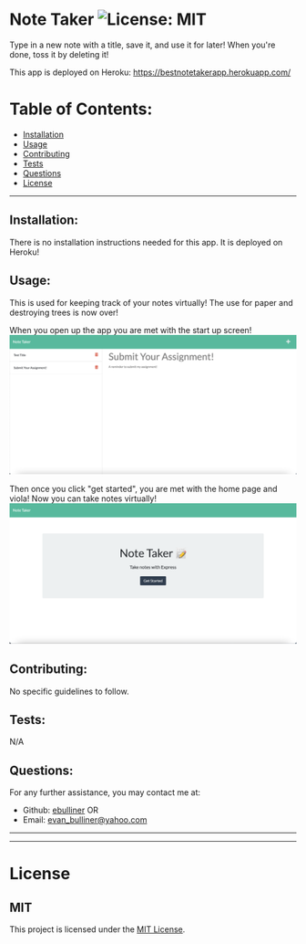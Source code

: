# Note Taker ![License: MIT](<https://img.shields.io/badge/License-MIT-yellow.svg>)
  Type in a new note with a title, save it, and use it for later! When you're done, toss it by deleting it!

  This app is deployed on Heroku:
  https://bestnotetakerapp.herokuapp.com/

  # Table of Contents:
  * [Installation](#installation)
  * [Usage](#usage)
  * [Contributing](#contributing)
  * [Tests](#tests)
  * [Questions](#questions)
  * [License](#license)
---
  ## Installation:
  There is no installation instructions needed for this app. It is deployed on Heroku!
  ## Usage:
  This is used for keeping track of your notes virtually! The use for paper and destroying trees is now over! 

  When you open up the app you are met with the start up screen! 
  ![Startup](https://github.com/ebulliner/notetaker/blob/main/public/assets/images/homepage.png)

  Then once you click "get started", you are met with the home page and viola! Now you can take notes virtually!
  ![homepage](https://github.com/ebulliner/notetaker/blob/main/public/assets/images/getstarted.png)
  ## Contributing:
  No specific guidelines to follow.
  ## Tests:
  N/A
  ## Questions:
  For any further assistance, you may contact me at:
  * Github: [ebulliner](<https://github.com/ebulliner>)
  OR
  * Email: evan_bulliner@yahoo.com
  ---
  ___
# License
  ## MIT
  This project is licensed under the [MIT License](https://opensource.org/licenses/MIT).